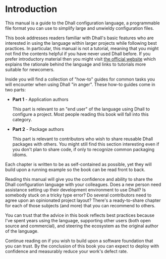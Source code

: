 # Introduction

This manual is a guide to the Dhall configuration language, a programmable file format you can use to simplify large and unwieldy configuration files.

This book addresses readers familiar with Dhall's basic features who are interested in using the language within larger projects while following best practices.  In particular, this manual is not a tutorial, meaning that you might not find the contents helpful if you have never used Dhall before.  If you prefer introductory material then you might visit [the official website](http://dhall-lang.org/) which explains the rationale behind the language and links to tutorials more suitable for newcomers.

Inside you will find a collection of "how-to" guides for common tasks you will encounter when using Dhall "in anger".  These how-to guides come in two parts:

* **Part 1** - Application authors

  This part is relevant to an "end user" of the language using Dhall to configure a project.  Most people reading this book will fall into this category.

* **Part 2** - Package authors

  This part is relevant to contributors who wish to share reusable Dhall packages with others.  You might still find this section interesting even if you don't plan to share code, if only to recognize common packaging idioms.

Each chapter is written to be as self-contained as possible, yet they will build upon a running example so the book can be read front to back.

Reading this manual will give you the confidence and ability to share the Dhall configuration language with your colleagues.  Does a new person need assistance setting up their development environment to use Dhall?  Is somebody stuck on a tricky type error?  Do several contributors need to agree upon an opinionated project layout?  There's a ready-to-share chapter for each of those subjects (and more) that you can recommend to others.

You can trust that the advice in this book reflects best practices because I've spent years using the language, supporting other users (both open source and commercial), and steering the ecosystem as the original author of the language.

Continue reading on if you wish to build upon a software foundation that you can trust.  By the conclusion of this book you can expect to deploy with confidence and measurably reduce your work's defect rate.
